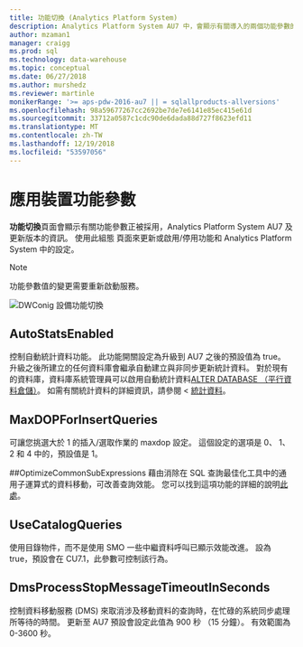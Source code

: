 ```yaml
---
title: 功能切換 (Analytics Platform System)
description: Analytics Platform System AU7 中，會顯示有關導入的兩個功能參數的資訊。
author: mzaman1
manager: craigg
ms.prod: sql
ms.technology: data-warehouse
ms.topic: conceptual
ms.date: 06/27/2018
ms.author: murshedz
ms.reviewer: martinle
monikerRange: '>= aps-pdw-2016-au7 || = sqlallproducts-allversions'
ms.openlocfilehash: 98a59677267cc2692be7de7e6141e85ec415e61d
ms.sourcegitcommit: 33712a0587c1cdc90de6dada88d727f8623efd11
ms.translationtype: MT
ms.contentlocale: zh-TW
ms.lasthandoff: 12/19/2018
ms.locfileid: "53597056"
---
```

# <a name="appliance-feature-switches"></a>應用裝置功能參數
**功能切換**頁面會顯示有關功能參數正被採用，Analytics Platform System AU7 及更新版本的資訊。 使用此組態 頁面來更新或啟用/停用功能和 Analytics Platform System 中的設定。 

> [!NOTE]
> 功能參數值的變更需要重新啟動服務。

![DWConig 設備功能切換](media/feature-switch/SQL_Server_PDW_DWConfig_feature_switch.png "DWConig 設備功能參數") 

## <a name="autostatsenabled"></a>AutoStatsEnabled
控制自動統計資料功能。 此功能開關設定為升級到 AU7 之後的預設值為 true。 升級之後所建立的任何資料庫會繼承自動建立與非同步更新統計資料。 對於現有的資料庫，資料庫系統管理員可以啟用自動統計資料[ALTER DATABASE （平行資料倉儲）](../t-sql/statements/alter-database-transact-sql.md?tabs=sqlpdw)。 如需有關統計資料的詳細資訊，請參閱 <<c0> [ 統計資料](../relational-databases/statistics/statistics.md)。

## <a name="maxdopforinsertqueries"></a>MaxDOPForInsertQueries
可讓您挑選大於 1 的插入/選取作業的 maxdop 設定。 這個設定的選項是 0、 1、 2 和 4 中的，預設值是 1。

##<a name="optimizecommonsubexpressions"></a>OptimizeCommonSubExpressions
藉由消除在 SQL 查詢最佳化工具中的通用子運算式的資料移動，可改善查詢效能。 您可以找到這項功能的詳細的說明[此處](common-sub-expression-elimination.md)。

## <a name="usecatalogqueries"></a>UseCatalogQueries
使用目錄物件，而不是使用 SMO 一些中繼資料呼叫已顯示效能改進。 設為 true，預設會在 CU7.1，此參數可控制該行為。 

## <a name="dmsprocessstopmessagetimeoutinseconds"></a>DmsProcessStopMessageTimeoutInSeconds
控制資料移動服務 (DMS) 來取消涉及移動資料的查詢時，在忙碌的系統同步處理所等待的時間。 更新至 AU7 預設會設定此值為 900 秒 （15 分鐘）。 有效範圍為 0-3600 秒。
